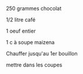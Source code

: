 250 grammes chocolat

1/2 litre café

1 oeuf entier

1 c à soupe maizena

Chauffer jusqu'au 1er bouillon

mettre dans les coupes 